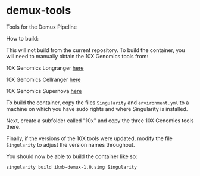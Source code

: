 # demux-tools

Tools for the Demux Pipeline

How to build:

This will not build from the current repository. To build the container, you will need to manually obtain the 10X Genomics tools from:

10X Genomics Longranger [here](https://support.10xgenomics.com/genome-exome/software/downloads/latest)

10X Genomics Cellranger [here](https://support.10xgenomics.com/single-cell-gene-expression/software/downloads/latest)

10X Genomics Supernova [here](https://support.10xgenomics.com/de-novo-assembly/software/downloads/latest)


To build the container, copy the files `Singularity` and `environment.yml` to a machine on which you have sudo rights and where Singularity is installed. 

Next, create a subfolder called "10x" and copy the three 10X Genomics tools there. 

Finally, if the versions of the 10X tools were updated, modify the file `Singularity` to adjust the version names throughout. 

You should now be able to build the container like so:

```
singularity build ikmb-demux-1.0.simg Singularity
```


